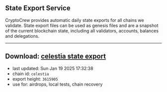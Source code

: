## State Export Service
CryptoCrew provides automatic daily state exports for all chains we validate. State export files can be used as genesis files and are a snapshot of the current blockchain state, including all validators, accounts, balances and delegations.

---
**Download: [celestia state export](https://dl-eu2.ccvalidators.com/SERVICE/celestia/celestia_export_3615905.json)**
---

- last updated: Sun Jan 19 2025 17:32:38
- chain id: `celestia`
- export height: `3615905`
- use for: airdrops, local tests, chain recovery
